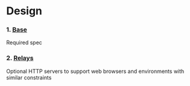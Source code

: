 # Design

### 1. [Base](./base.md)
Required spec

### 2. [Relays](./relays.md)
Optional HTTP servers to support web browsers and environments with similar constraints
